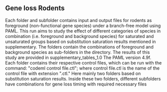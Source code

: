 ## Gene loss Rodents
Each folder and subfolder contains input and output files for rodents as foreground (non-functional gene species) under a branch-free model using PAML. 
This run aims to study the effect of different categories of species in combination (i.e. foreground and background species) for saturated and unsaturated groups based on substitution saturation results mentioned in supplementary. 
The folders contain the combinations of foreground and background species as sub-folders in the directory. 
The results of this study are provided in supplementary_tables_1.0 The PAML version 4.9f. 
Each folder contains their respective control files, which can be run with the command: "codeml control file.ctl"; where control file.ctl is the name of the control file with extension ".ctl." Here mainly two folders based on substitution saturation results. Inside these two folders, different subfolders have combinations for gene loss timing with required necessary files
